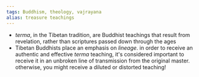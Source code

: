 ```yaml
---
tags: Buddhism, theology, vajrayana
alias: treasure teachings
---
```


- *terma*, in the Tibetan tradition, are Buddhist teachings that result from revelation, rather than scriptures passed down through the ages
- Tibetan Buddhists place an emphasis on *lineage*. in order to receive an authentic and effective *terma* teaching, it's considered important to receive it in an unbroken line of transmission from the original master. otherwise, you might receive a diluted or distorted teaching!